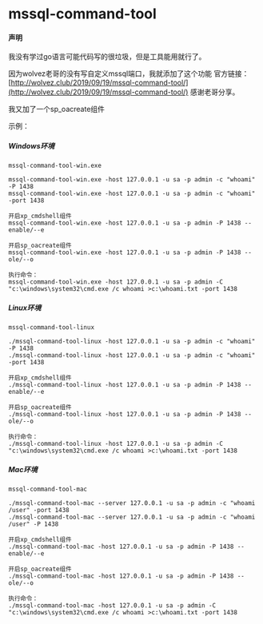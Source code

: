 # mssql-command-tool

#### 声明
我没有学过go语言可能代码写的很垃圾，但是工具能用就行了。

因为wolvez老哥的没有写自定义mssql端口，我就添加了这个功能 
官方链接：[http://wolvez.club/2019/09/19/mssql-command-tool/](http://wolvez.club/2019/09/19/mssql-command-tool/)
感谢老哥分享。

我又加了一个sp_oacreate组件

示例：
##### Windows环境

```
mssql-command-tool-win.exe

mssql-command-tool-win.exe -host 127.0.0.1 -u sa -p admin -c "whoami" -P 1438
mssql-command-tool-win.exe -host 127.0.0.1 -u sa -p admin -c "whoami" -port 1438

开启xp_cmdshell组件
mssql-command-tool-win.exe -host 127.0.0.1 -u sa -p admin -P 1438 --enable/--e

开启sp_oacreate组件
mssql-command-tool-win.exe -host 127.0.0.1 -u sa -p admin -P 1438 --ole/--o

执行命令：
mssql-command-tool-win.exe -host 127.0.0.1 -u sa -p admin -C "c:\windows\system32\cmd.exe /c whoami >c:\whoami.txt -port 1438
```

##### Linux环境

```
mssql-command-tool-linux

./mssql-command-tool-linux -host 127.0.0.1 -u sa -p admin -c "whoami" -P 1438
./mssql-command-tool-linux -host 127.0.0.1 -u sa -p admin -c "whoami" -port 1438

开启xp_cmdshell组件
./mssql-command-tool-linux -host 127.0.0.1 -u sa -p admin -P 1438 --enable/--e

开启sp_oacreate组件
./mssql-command-tool-linux -host 127.0.0.1 -u sa -p admin -P 1438 --ole/--o

执行命令：
./mssql-command-tool-linux -host 127.0.0.1 -u sa -p admin -C "c:\windows\system32\cmd.exe /c whoami >c:\whoami.txt -port 1438
```

##### Mac环境

```
mssql-command-tool-mac

./mssql-command-tool-mac --server 127.0.0.1 -u sa -p admin -c "whoami /user" -port 1438
./mssql-command-tool-mac --server 127.0.0.1 -u sa -p admin -c "whoami /user" -P 1438

开启xp_cmdshell组件
./mssql-command-tool-mac -host 127.0.0.1 -u sa -p admin -P 1438 --enable/--e

开启sp_oacreate组件
./mssql-command-tool-mac -host 127.0.0.1 -u sa -p admin -P 1438 --ole/--o

执行命令：
./mssql-command-tool-mac -host 127.0.0.1 -u sa -p admin -C "c:\windows\system32\cmd.exe /c whoami >c:\whoami.txt -port 1438
```
